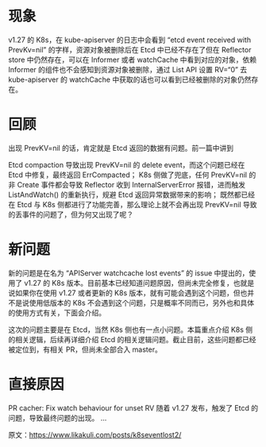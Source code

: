 # 现象
v1.27 的 K8s，在 kube-apiserver 的日志中会看到 “etcd event received with PrevKv=nil” 的字样，资源对象被删除后在 Etcd 中已经不存在了但在 Reflector store 中仍然存在，可以在 Informer 或者 watchCache 中看到对应的对象，依赖 Informer 的组件也不会感知到资源对象被删除，通过 List API 设置 RV=“0” 去 kube-apiserver 的 watchCache 中获取的话也可以看到已经被删除的对象仍然存在。

# 回顾
出现 PrevKV=nil 的话，肯定就是 Etcd 返回的数据有问题。前一篇中讲到

Etcd compaction 导致出现 PrevKV=nil 的 delete event，而这个问题已经在 Etcd 中修复，最终返回 ErrCompacted；
K8s 侧做了兜底，任何 PrevKV=nil 的非 Create 事件都会导致 Reflector 收到 InternalServerError 报错，进而触发 ListAndWatch() 的重新执行，规避 Etcd 返回异常数据带来的影响；
既然都已经在 Etcd 与 K8s 侧都进行了功能完善，那么理论上就不会再出现 PrevKV=nil 导致的丢事件的问题了，但为何又出现了呢？

# 新问题
新的问题是在名为 “APIServer watchcache lost events” 的 issue 中提出的，使用了 v1.27 的 K8s 版本。目前基本已经知道问题原因，但尚未完全修复，也就是说如果你在使用 v1.27 或者更新的 K8s 版本，就有可能会遇到这个问题，但也并不是说使用低版本的 K8s 不会遇到这个问题，只是概率不同而已，另外也和具体的使用方式有关，下面会介绍。

这次的问题主要是在 Etcd，当然 K8s 侧也有一点小问题。本篇重点介绍 K8s 侧的相关逻辑，后续再详细介绍 Etcd 的相关逻辑问题。截止目前，这些问题都已经被定位到，有相关 PR，但尚未全部合入 master。

# 直接原因
PR cacher: Fix watch behaviour for unset RV 随着 v1.27 发布，触发了 Etcd 的问题，导致最终问题的出现。
...

原文：https://www.likakuli.com/posts/k8seventlost2/